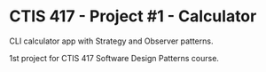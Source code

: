 # CTIS 417 - Project #1 - Calculator

CLI calculator app with Strategy and Observer patterns. 

1st project for CTIS 417 Software Design Patterns course.
